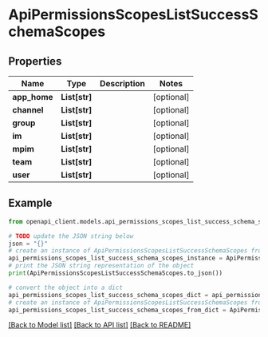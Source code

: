 # ApiPermissionsScopesListSuccessSchemaScopes


## Properties

Name | Type | Description | Notes
------------ | ------------- | ------------- | -------------
**app_home** | **List[str]** |  | [optional] 
**channel** | **List[str]** |  | [optional] 
**group** | **List[str]** |  | [optional] 
**im** | **List[str]** |  | [optional] 
**mpim** | **List[str]** |  | [optional] 
**team** | **List[str]** |  | [optional] 
**user** | **List[str]** |  | [optional] 

## Example

```python
from openapi_client.models.api_permissions_scopes_list_success_schema_scopes import ApiPermissionsScopesListSuccessSchemaScopes

# TODO update the JSON string below
json = "{}"
# create an instance of ApiPermissionsScopesListSuccessSchemaScopes from a JSON string
api_permissions_scopes_list_success_schema_scopes_instance = ApiPermissionsScopesListSuccessSchemaScopes.from_json(json)
# print the JSON string representation of the object
print(ApiPermissionsScopesListSuccessSchemaScopes.to_json())

# convert the object into a dict
api_permissions_scopes_list_success_schema_scopes_dict = api_permissions_scopes_list_success_schema_scopes_instance.to_dict()
# create an instance of ApiPermissionsScopesListSuccessSchemaScopes from a dict
api_permissions_scopes_list_success_schema_scopes_from_dict = ApiPermissionsScopesListSuccessSchemaScopes.from_dict(api_permissions_scopes_list_success_schema_scopes_dict)
```
[[Back to Model list]](../README.md#documentation-for-models) [[Back to API list]](../README.md#documentation-for-api-endpoints) [[Back to README]](../README.md)


